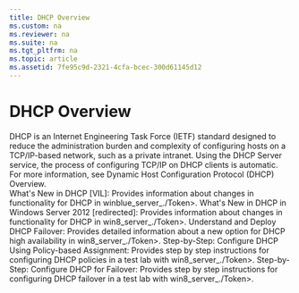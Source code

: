 ```yaml
---
title: DHCP Overview
ms.custom: na
ms.reviewer: na
ms.suite: na
ms.tgt_pltfrm: na
ms.topic: article
ms.assetid: 7fe95c9d-2321-4cfa-bcec-300d61145d12
---
```

# DHCP Overview
<?xml version="1.0" encoding="utf-8"?>
<developerConceptualDocument xmlns="http://ddue.schemas.microsoft.com/authoring/2003/5" xmlns:xlink="http://www.w3.org/1999/xlink" xmlns:xsi="http://www.w3.org/2001/XMLSchema-instance" xsi:schemaLocation="http://ddue.schemas.microsoft.com/authoring/2003/5 http://dduestorage.blob.core.windows.net/ddueschema/developer.xsd">
  <introduction>
    <para>DHCP is an Internet Engineering Task Force (IETF) standard designed to reduce the administration burden and complexity of configuring hosts on a TCP/IP-based network, such as a private intranet. Using the DHCP Server service, the process of configuring TCP/IP on DHCP clients is automatic.</para>
    <para>For more information, see <legacyLink xlink:href="eb9ac71c-9eb7-4d51-b98c-8d50b9ddeaec">Dynamic Host Configuration Protocol (DHCP) Overview</legacyLink>.</para>
  </introduction>
  <section>
    <title>See also</title>
    <content>
      <list class="nobullet">
        <listItem>
          <para>
            <legacyLink xlink:href="e8f2eac3-07b2-4241-b41c-2c6bca35d360">What's New in DHCP [VIL]</legacyLink>: Provides information about changes in functionality for DHCP in <token>winblue_server_./Token>.</para>
        </listItem>
        <listItem>
          <para>
            <legacyLink xlink:href="f82f8081-235d-4c5a-b47b-8009e705c5fd">What's New in DHCP in Windows Server 2012 [redirected]</legacyLink>: Provides information about changes in functionality for DHCP in <token>win8_server_./Token>.</para>
        </listItem>
        <listItem>
          <para>
            <legacyLink xlink:href="3c2dfa9e-c4aa-4607-b498-d481a45b265a">Understand and Deploy DHCP Failover</legacyLink>: Provides detailed information about a new option for DHCP high availability in <token>win8_server_./Token>.</para>
        </listItem>
        <listItem>
          <para>
            <legacyLink xlink:href="5f4c7d17-208b-4d5d-a027-d66b9a79e0e5">Step-by-Step: Configure DHCP Using Policy-based Assignment</legacyLink>: Provides step by step instructions for configuring DHCP policies in a test lab with <token>win8_server_./Token>.</para>
        </listItem>
        <listItem>
          <para>
            <legacyLink xlink:href="1c1a6be6-1581-471c-a4a9-a654d7f1d88f">Step-by-Step: Configure DHCP for Failover</legacyLink>: Provides step by step instructions for configuring DHCP failover in a test lab with <token>win8_server_./Token>.</para>
        </listItem>
      </list>
    </content>
  </section>
  <relatedTopics />
</developerConceptualDocument>

